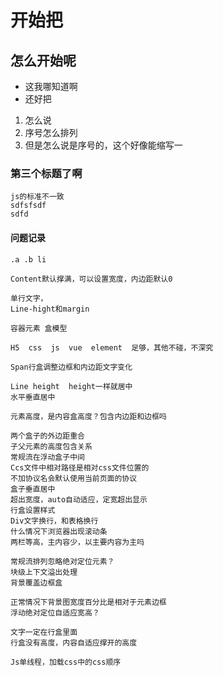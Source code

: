 # 开始把

## 怎么开始呢

* 这我哪知道啊
* 还好把
1. 怎么说
2. 序号怎么排列
3. 但是怎么说是序号的，这个好像能缩写一

### 第三个标题了啊

	js的标准不一致
	sdfsfsdf  
	sdfd


#### 问题记录
	.a .b li

	Content默认撑满，可以设置宽度，内边距默认0

	单行文字，
	Line-hight和margin

	容器元素 盒模型

	H5  css  js  vue  element  足够，其他不碰，不深究

	Span行盒调整边框和内边距文字变化

	Line height  height一样就居中
	水平垂直居中

	元素高度，是内容盒高度？包含内边距和边框吗

	两个盒子的外边距重合
	子父元素的高度包含关系
	常规流在浮动盒子中间
	Ccs文件中相对路径是相对css文件位置的
	不加协议名会默认使用当前页面的协议
	盒子垂直居中
	超出宽度，auto自动适应，定宽超出显示
	行盒设置样式
	Div文字换行，和表格换行
	什么情况下浏览器出现滚动条
	两栏等高，主内容少，以主要内容为主吗

	常规流排列忽略绝对定位元素？
	块级上下文溢出处理
	背景覆盖边框盒

	正常情况下背景图宽度百分比是相对于元素边框
	浮动绝对定位自适应宽高？

	文字一定在行盒里面
	行盒没有高度，内容自适应撑开的高度

	Js单线程，加载css中的css顺序
